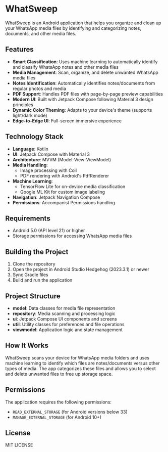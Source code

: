 # WhatSweep

WhatSweep is an Android application that helps you organize and clean up your WhatsApp media files by identifying and categorizing notes, documents, and other media files.

## Features

- **Smart Classification**: Uses machine learning to automatically identify and classify WhatsApp notes and other media files
- **Media Management**: Scan, organize, and delete unwanted WhatsApp media files
- **Notes Identification**: Automatically identifies notes/documents from regular photos and media
- **PDF Support**: Handles PDF files with page-by-page preview capabilities
- **Modern UI**: Built with Jetpack Compose following Material 3 design principles
- **Dynamic Color Theming**: Adapts to your device's theme (supports light/dark mode)
- **Edge-to-Edge UI**: Full-screen immersive experience

## Technology Stack

- **Language**: Kotlin
- **UI**: Jetpack Compose with Material 3
- **Architecture**: MVVM (Model-View-ViewModel)
- **Media Handling**:
  - Image processing with Coil
  - PDF rendering with Android's PdfRenderer
- **Machine Learning**:
  - TensorFlow Lite for on-device media classification
  - Google ML Kit for custom image labeling
- **Navigation**: Jetpack Navigation Compose
- **Permissions**: Accompanist Permissions handling

## Requirements

- Android 5.0 (API level 21) or higher
- Storage permissions for accessing WhatsApp media files

## Building the Project

1. Clone the repository
2. Open the project in Android Studio Hedgehog (2023.3.1) or newer
3. Sync Gradle files
4. Build and run the application

## Project Structure

- **model**: Data classes for media file representation
- **repository**: Media scanning and processing logic
- **ui**: Jetpack Compose UI components and screens
- **util**: Utility classes for preferences and file operations
- **viewmodel**: Application logic and state management

## How It Works

WhatSweep scans your device for WhatsApp media folders and uses machine learning to identify which files are notes/documents versus other types of media. The app categorizes these files and allows you to select and delete unwanted files to free up storage space.

## Permissions

The application requires the following permissions:

- `READ_EXTERNAL_STORAGE` (for Android versions below 33)
- `MANAGE_EXTERNAL_STORAGE` (for Android 10+)

## License

MIT LICENSE
